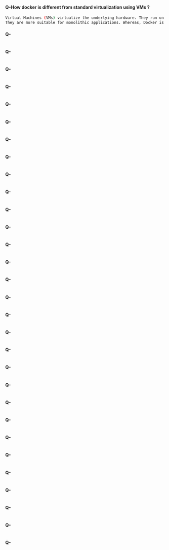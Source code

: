 
#### Q-How docker is different from standard virtualization using VMs ? 
```bash 
Virtual Machines (VMs) virtualize the underlying hardware. They run on physical hardware via an intermediation layer known as a hypervisor. 
They are more suitable for monolithic applications. Whereas, Docker is operating system level virtualization. Docker containers userspaceace on top the of host kernel, making them lightweight and fast. Up-scaling is simpler. It allows you to automate the deployment of applications in lightweight and portable containers.

```

#### Q-
```bash 
```

#### Q-
```bash     
```

#### Q-
```bash 
```

#### Q-
```bash 
```

#### Q-
```bash 
```

#### Q-
```bash 
```

#### Q-
```bash 
```

#### Q-
```bash 
```

#### Q-
```bash 
```

#### Q-
```bash 
```

#### Q-
```bash 
```

#### Q-
```bash 
```

#### Q-
```bash 
```

#### Q-
```bash 
```

#### Q-
```bash 
```

#### Q-
```bash 
```

#### Q-
```bash 
```

#### Q-
```bash 
```

#### Q-
```bash 
```

#### Q-
```bash 
```

#### Q-
```bash 
```

#### Q-
```bash 
```

#### Q-
```bash 
```

#### Q-
```bash 
```

#### Q-
```bash 
```

#### Q-
```bash 
```

#### Q-
```bash 
```

#### Q-
```bash 
```

#### Q-
```bash 
```

#### Q-
```bash 
```